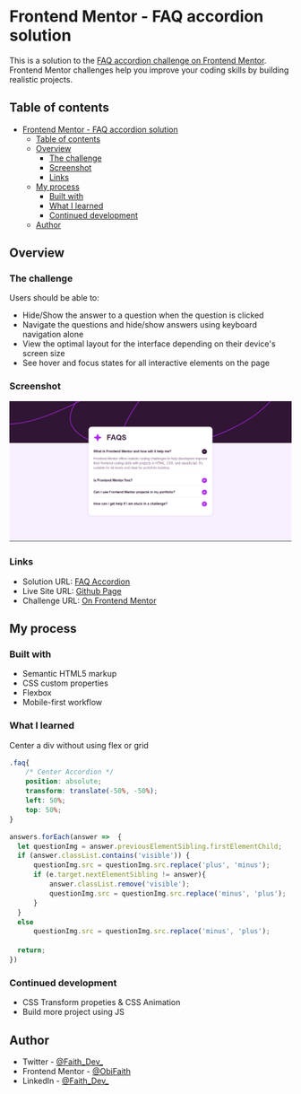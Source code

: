 # Frontend Mentor - FAQ accordion solution

This is a solution to the [FAQ accordion challenge on Frontend Mentor](https://www.frontendmentor.io/challenges/faq-accordion-wyfFdeBwBz). Frontend Mentor challenges help you improve your coding skills by building realistic projects. 

## Table of contents

- [Frontend Mentor - FAQ accordion solution](#frontend-mentor---faq-accordion-solution)
  - [Table of contents](#table-of-contents)
  - [Overview](#overview)
    - [The challenge](#the-challenge)
    - [Screenshot](#screenshot)
    - [Links](#links)
  - [My process](#my-process)
    - [Built with](#built-with)
    - [What I learned](#what-i-learned)
    - [Continued development](#continued-development)
  - [Author](#author)

## Overview

### The challenge

Users should be able to:

- Hide/Show the answer to a question when the question is clicked
- Navigate the questions and hide/show answers using keyboard navigation alone
- View the optimal layout for the interface depending on their device's screen size
- See hover and focus states for all interactive elements on the page

### Screenshot

![](./images/Screenshot%202023-12-22%20094456.png)

### Links

- Solution URL: [FAQ Accordion](https://github.com/ObiFaith/FAQ-Accordion)
- Live Site URL: [Github Page](https://obifaith.github.io/FAQ-Accordion/)
- Challenge URL: [On Frontend Mentor](https://www.frontendmentor.io/challenges/faq-accordion-wyfFdeBwBz)

## My process

### Built with

- Semantic HTML5 markup
- CSS custom properties
- Flexbox
- Mobile-first workflow

### What I learned
Center a div without using flex or grid

```css
.faq{
    /* Center Accordion */
    position: absolute;
    transform: translate(-50%, -50%);
    left: 50%;
    top: 50%;   
}
```

```js
answers.forEach(answer =>  {
  let questionImg = answer.previousElementSibling.firstElementChild;
  if (answer.classList.contains('visible')) {   
      questionImg.src = questionImg.src.replace('plus', 'minus');
      if (e.target.nextElementSibling != answer){
          answer.classList.remove('visible');
          questionImg.src = questionImg.src.replace('minus', 'plus');  
      }
  }   
  else
      questionImg.src = questionImg.src.replace('minus', 'plus');     
  
  return; 
})
```

### Continued development
 - CSS Transform propeties & CSS Animation
 - Build more project using JS

## Author

- Twitter - [@Faith_Dev_](https://www.twitter.com/Faith_Dev_?s=09)
- Frontend Mentor - [@ObiFaith](https://www.frontendmentor.io/profile/ObiFaith)
- LinkedIn - [@Faith_Dev_](https://www.linkedin.com/in/faithdev)
